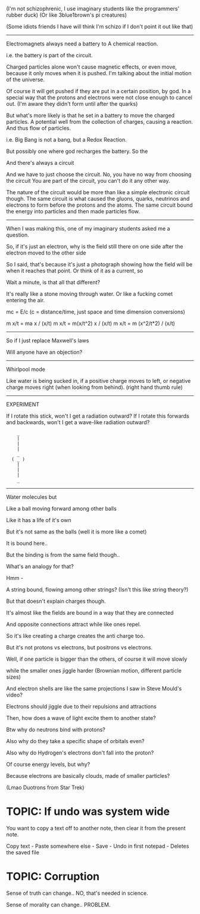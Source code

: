 

(I'm not schizophrenic, I use imaginary students like the programmers' rubber duck)
(Or like 3blue1brown's pi creatures)

(Some idiots friends I have will think I'm schizo if I don't point it out
like that)

----

Electromagnets always need a battery to 
A chemical reaction.

i.e. the battery is part of the circuit.

Charged particles alone won't cause magnetic effects, or even move, because it only moves when
it is pushed. I'm talking about the initial motion of the universe.

Of course it will get pushed if they are put in a certain position, by god.
In a special way that the protons and electrons were not close enough to cancel out.
(I'm aware they didn't form until after the quarks)

But what's more likely is that he set in a battery to move the charged particles.
A potential well from the collection of charges, causing a reaction.
And thus flow of particles.

i.e. Big Bang is not a bang, but a Redox Reaction.

But possibly one where god recharges the battery.
So the 

And there's always a circuit

And we have to just choose the circuit.
No, you have no way from choosing the circuit
You are part of the circuit, you can't do it any other way.

The nature of the circuit would be more than like a simple electronic circuit though.
The same circuit is what caused the gluons, quarks, neutrinos and electrons to form
before the protons and the atoms. The same circuit bound the energy into particles
and then made particles flow.



-----------

When I was making this, one of my imaginary students asked me a question.


So, if it's just an electron, why is the field still there on one side after
the electron moved to the other side


So I said, that's because it's just a photograph showing how the field will be
when it reaches that point. Or think of it as a current, so 



Wait a minute, is that all that different?


It's really like a stone moving through water.
Or like a fucking comet entering the air.



mc = E/c (c = distance/time, just space and time dimension conversions)

m x/t = ma x / (x/t)
m x/t = m(x/t^2) x / (x/t)
m x/t = m (x^2/t*2) / (x/t)

----
So if I just replace Maxwell's laws

Will anyone have an objection?

---
Whirlpool mode

Like water is being sucked in, if a positive charge moves to left, or negative charge moves right (when looking from behind). (right hand thumb rule)

---
EXPERIMENT

If I rotate this stick, won't I get a radiation outward?
If I rotate this forwards and backwards, won't I get a wave-like radiation outward?

```
	_
	|
	|
	|
	_
  ( _ )
	|
	|
	|
	_
```

---
Water molecules but 

Like a ball moving forward among other balls

Like it has a life of it's own

But it's not same as the balls (well it is more like a comet)

It is bound here..

But the binding is from the same field though..

What's an analogy for that?

Hmm - 

A string bound, flowing among other strings? (Isn't this like string theory?)

But that doesn't explain charges though.

It's almost like the fields are bound in a way that they are connected

And opposite connections attract while like ones repel.

So it's like creating a charge creates the anti charge too.

But it's not protons vs electrons, but positrons vs electrons.

Well, if one particle is bigger than the others, of course it will move slowly

while the smaller ones jiggle harder (Brownian motion, different particle sizes)

And electron shells are like the same projections I saw in Steve Mould's video?

Electrons should jiggle due to their repulsions and attractions

Then, how does a wave of light excite them to another state?

Btw why do neutrons bind with protons?

Also why do they take a specific shape of orbitals even?

Also why do Hydrogen's electrons don't fall into the proton?

Of course energy levels, but why?

Because electrons are basically clouds, made of smaller particles?

(Lmao Duotrons from Star Trek)
# TOPIC: If undo was system wide
You want to copy a text off to another note, then clear it from the present note.

Copy text - Paste somewhere else - Save - Undo in first notepad - Deletes the saved file
# TOPIC: Corruption
Sense of truth can change.. NO, that's needed in science.

Sense of morality can change.. PROBLEM.





